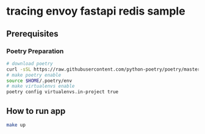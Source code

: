 # tracing envoy fastapi redis sample
## Prerequisites

### Poetry Preparation
```bash
# download poetry
curl -sSL https://raw.githubusercontent.com/python-poetry/poetry/master/get-poetry.py | python
# make poetry enable
source $HOME/.poetry/env
# make virtualenvs enable
poetry config virtualenvs.in-project true
```


## How to run app
```bash
make up
```
